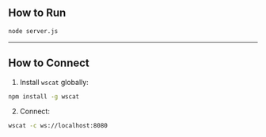 ## How to Run

```bash
node server.js
```
---

## How to Connect

1. Install `wscat` globally:

```bash
npm install -g wscat
```
2. Connect:
```bash
wscat -c ws://localhost:8080
``` 
